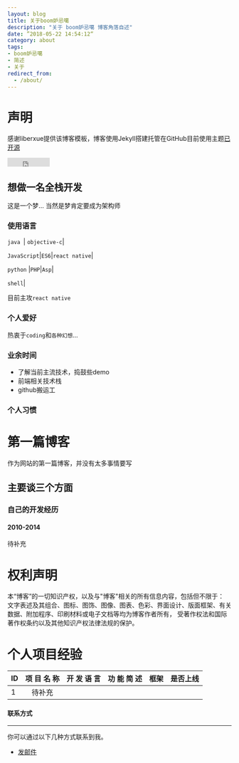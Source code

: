 ```yaml
---
layout: blog
title: 关于boom妒忌噶
description: "关于 boom妒忌噶 博客角落自述"
date: ”2018-05-22 14:54:12“
category: about
tags: 
- boom妒忌噶
- 简述
- 关于
redirect_from:
  - /about/
---
```


# 声明
  
感谢liberxue提供该博客模板，博客使用Jekyll搭建托管在GitHub目前使用主题[已开源](https://github.com/Liberxue/liberxue.github.io)
 
<iframe src="https://ghbtns.com/github-btn.html?user=liberxue&repo=liberxue.github.io&type=fork&count=true" allowtransparency="true" frameborder="0" scrolling="0" width="95" height="20"></iframe>
 

## 想做一名全栈开发

这是一个梦... 当然是梦肯定要成为架构师

### 使用语言

``java ``| ``objective-c``|

``JavaScript``|``ES6``|``react native``| 
 
``python``  |``PHP``|``Asp``|

``shell``|
 

 目前主攻``react native``
  
### 个人爱好

 热衷于``coding``和``各种幻想``...
 
### 业余时间

- 了解当前主流技术，捣鼓些demo
- 前端相关技术栈
- github搬运工

### 个人习惯
 

  
 
# 第一篇博客
 
作为网站的第一篇博客，并没有太多事情要写

 
## 主要谈三个方面
 
### 自己的开发经历

#### 2010-2014

待补充


# 权利声明
 
本“博客”的一切知识产权，以及与"博客"相关的所有信息内容，包括但不限于： 文字表述及其组合、图标、图饰、图像、图表、色彩、界面设计、版面框架、有关数据、附加程序、印刷材料或电子文档等均为博客作者所有， 受著作权法和国际著作权条约以及其他知识产权法律法规的保护。


# 个人项目经验

ID|项 目 名 称| 开 发 语 言| 功 能 简 述| 框架| 是否上线|
|:--------|:-------:|:-------:|:-------:|:-------:|-------:|
1|待补充||||





#### 联系方式
******
 
你可以通过以下几种方式联系到我。
 
* [发邮件](mailto:zhangjinbo619@gmail.com)
